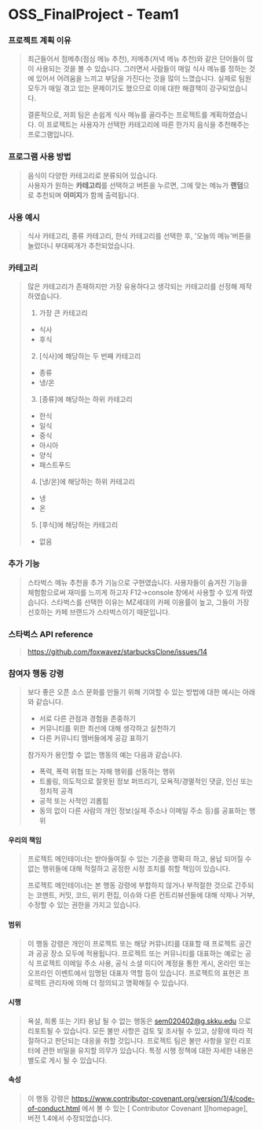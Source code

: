 # OSS_FinalProject - Team1

### 프로젝트 계획 이유
> 최근들어서 점메추(점심 메뉴 추천), 저메추(저녁 메뉴 추천)와 같은 단어들이 많이 사용되는 것을 볼 수 있습니다.
> 그러면서 사람들이 매일 식사 메뉴를 정하는 것에 있어서 어려움을 느끼고 부담을 가진다는 것을 많이 느꼈습니다.
> 실제로 팀원 모두가 매일 겪고 있는 문제이기도 했으므로 이에 대한 해결책이 강구되었습니다.
> 
> 결론적으로, 저희 팀은 손쉽게 식사 메뉴를 골라주는 프로젝트를 계획하였습니다.
> 이 프로젝트는 사용자가 선택한 카테고리에 따른 한가지 음식을 추천해주는 프로그램입니다.

### 프로그램 사용 방법
> 음식이 다양한 카테고리로 분류되어 있습니다.  
> 사용자가 원하는 **카테고리**를 선택하고 버튼을 누르면, 그에 맞는 메뉴가 **랜덤**으로 추천되며 **이미지**가 함께 출력됩니다.

### 사용 예시
> 식사 카테고리, 종류 카테고리, 한식 카테고리를 선택한 후, '오늘의 메뉴'버튼을 눌렀더니 부대찌개가 추천되었습니다.

### 카테고리
> 많은 카테고리가 존재하지만 가장 유용하다고 생각되는 카테고리를 선정해 제작하였습니다.
> 1. 가장 큰 카테고리
>   + 식사
>   + 후식
> 2. [식사]에 해당하는 두 번째 카테고리
>   + 종류
>   + 냉/온
> 3. [종류]에 해당하는 하위 카테고리
>   + 한식
>   + 일식
>   + 중식
>   + 아시아
>   + 양식
>   + 패스트푸드
> 4. [냉/온]에 해당하는 하위 카테고리
>   + 냉
>   + 온
> 5. [후식]에 해당하는 카테고리
>   + 없음

### 추가 기능
>   스타벅스 메뉴 추천을 추가 기능으로 구현였습니다.
>   사용자들이 숨겨진 기능을 체험함으로써 재미를 느끼게 하고자 F12->console 창에서 사용할 수 있게 하였습니다.
>   스타벅스를 선택한 이유는 MZ세대의 카페 이용률이 높고, 그들이 가장 선호하는 카페 브랜드가 스타벅스이기 때문입니다.

### 스타벅스 API reference
> https://github.com/foxwavez/starbucksClone/issues/14

### 참여자 행동 강령
> 보다 좋은 오픈 소스 문화를 만들기 위해 기여할 수 있는 방법에 대한 예시는 아래와 같습니다.
>   + 서로 다른 관점과 경험을 존중하기
>   + 커뮤니티를 위한 최선에 대해 생각하고 실천하기
>   + 다른 커뮤니티 멤버들에게 공감 표하기
>   
> 참가자가 용인할 수 없는 행동의 예는 다음과 같습니다.
>   + 폭력, 폭력 위협 또는 자해 행위를 선동하는 행위
>   + 트롤링, 의도적으로 잘못된 정보 퍼뜨리기, 모욕적/경멸적인 댓글, 인신 또는 정치적 공격
>   + 공적 또는 사적인 괴롭힘
>   + 동의 없이 다른 사람의 개인 정보(실제 주소나 이메일 주소 등)를 공표하는 행위
#### 우리의 책임
> 프로젝트 메인테이너는 받아들여질 수 있는 기준을 명확히 하고, 용납 되어질 수 없는 행위들에 대해 적절하고 공정한 시정 조치를 취할 책임이 있습니다.
>
>프로젝트 메인테이너는 본 행동 강령에 부합하지 않거나 부적절한 것으로 간주되는 코멘트, 커밋, 코드, 위키 편집, 이슈와 다른 컨트리뷰션들에 대해 삭제나 거부, 수정할 수 있는 권한을 가지고 있습니다.
#### 범위
> 이 행동 강령은 개인이 프로젝트 또는 해당 커뮤니티를 대표할 때 프로젝트 공간과 공공 장소 모두에 적용됩니다. 프로젝트 또는 커뮤니티를 대표하는 예로는 공식 프로젝트 이메일 주소 사용, 공식 소셜 미디어 계정을 통한 게시, 온라인 또는 오프라인 이벤트에서 임명된 대표자 역할 등이 있습니다. 프로젝트의 표현은 프로젝트 관리자에 의해 더 정의되고 명확해질 수 있습니다.
#### 시행
> 욕설, 희롱 또는 기타 용납 될 수 없는 행동은 sem020402@g.skku.edu 으로 리포트될 수 있습니다. 모든 불만 사항은 검토 및 조사될 수 있고, 상황에 따라 적절하다고 판단되는 대응을 취할 것입니다. 프로젝트 팀은 불만 사항을 알린 리포터에 관한 비밀을 유지할 의무가 있습니다. 특정 시행 정책에 대한 자세한 내용은 별도로 게시 될 수 있습니다.
#### 속성
> 이 행동 강령은 https://www.contributor-covenant.org/version/1/4/code-of-conduct.html 에서 볼 수 있는 [ Contributor Covenant ][homepage], 버전 1.4에서 수정되었습니다.
